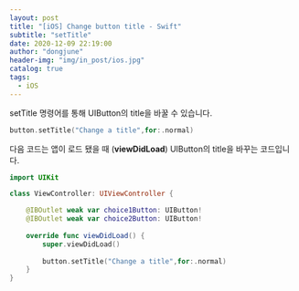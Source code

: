 ```yaml
---
layout: post
title: "[iOS] Change button title - Swift"
subtitle: "setTitle"
date: 2020-12-09 22:19:00
author: "dongjune"
header-img: "img/in_post/ios.jpg"
catalog: true
tags:
  - iOS
---
```

setTitle 명령어를 통해 UIButton의 title을 바꿀 수 있습니다.
```swift
button.setTitle("Change a title",for:.normal)
```


다음 코드는 앱이 로드 됐을 때 (**viewDidLoad**) UIButton의 title을 바꾸는 코드입니다.

```swift
import UIKit

class ViewController: UIViewController {

    @IBOutlet weak var choice1Button: UIButton!
    @IBOutlet weak var choice2Button: UIButton!
    
    override func viewDidLoad() {
        super.viewDidLoad()
        
        button.setTitle("Change a title",for:.normal)
    }
}
```